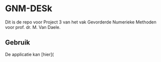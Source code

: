 # GNM-DESk

Dit is de repo voor Project 3 van het vak Gevorderde Numerieke Methoden voor prof. dr. M. Van Daele.

## Gebruik

De applicatie kan [hier](
